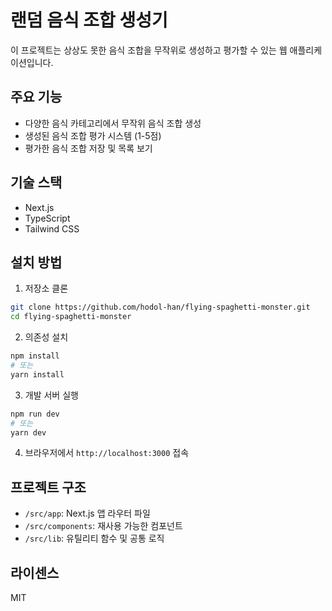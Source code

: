 # 랜덤 음식 조합 생성기

이 프로젝트는 상상도 못한 음식 조합을 무작위로 생성하고 평가할 수 있는 웹 애플리케이션입니다.

## 주요 기능

- 다양한 음식 카테고리에서 무작위 음식 조합 생성
- 생성된 음식 조합 평가 시스템 (1-5점)
- 평가한 음식 조합 저장 및 목록 보기

## 기술 스택

- Next.js
- TypeScript
- Tailwind CSS

## 설치 방법

1. 저장소 클론

```bash
git clone https://github.com/hodol-han/flying-spaghetti-monster.git
cd flying-spaghetti-monster
```

2. 의존성 설치

```bash
npm install
# 또는
yarn install
```

3. 개발 서버 실행

```bash
npm run dev
# 또는
yarn dev
```

4. 브라우저에서 `http://localhost:3000` 접속

## 프로젝트 구조

- `/src/app`: Next.js 앱 라우터 파일
- `/src/components`: 재사용 가능한 컴포넌트
- `/src/lib`: 유틸리티 함수 및 공통 로직

## 라이센스

MIT
